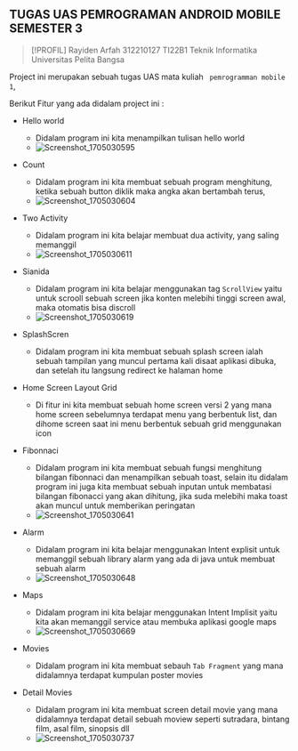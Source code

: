 ## TUGAS UAS PEMROGRAMAN ANDROID MOBILE SEMESTER 3

> [!PROFIL]
> Rayiden Arfah 312210127 TI22B1 Teknik Informatika Universitas Pelita Bangsa 

Project ini merupakan sebuah tugas UAS mata kuliah ` pemrogramman mobile 1`, 

Berikut Fitur yang ada didalam project ini :
- Hello world
  - Didalam program ini kita menampilkan tulisan hello world
  - ![Screenshot_1705030595](https://github.com/adam-webdev/uas-pemrogramman-android/assets/75572469/1f0d5c68-d527-4c2f-b880-0a57023c8f21)

    
    
- Count
  - Didalam program ini kita membuat sebuah program menghitung, ketika sebuah button diklik maka angka akan bertambah terus,
  - ![Screenshot_1705030604](https://github.com/adam-webdev/uas-pemrogramman-android/assets/75572469/6b7d3efd-65ac-4abe-a515-7a747d6c1a82)

- Two Activity
  - Didalam program ini kita belajar membuat dua activity, yang saling memanggil
  - ![Screenshot_1705030611](https://github.com/adam-webdev/uas-pemrogramman-android/assets/75572469/fe010c12-d634-4e60-8dae-bbd3b1ce96f3)


- Sianida
  - Didalam program ini kita belajar menggunakan tag `ScrollView` yaitu untuk scrooll sebuah screen jika konten melebihi tinggi screen awal, maka otomatis bisa discroll
  - ![Screenshot_1705030619](https://github.com/adam-webdev/uas-pemrogramman-android/assets/75572469/e5f43b9a-35dc-4095-bf6d-a838dfba20d6)


- SplashScren
  - Didalam program ini kita membuat sebuah splash screen ialah sebuah tampilan yang muncul pertama kali disaat aplikasi dibuka, dan setelah itu langsung redirect ke halaman home
 
- Home Screen Layout Grid
  - Di fitur ini kita membuat sebuah home screen versi 2 yang mana home screen sebelumnya terdapat menu yang berbentuk list, dan dihome screen saat ini menu berbentuk sebuah grid menggunakan icon
  
- Fibonnaci
  - Didalam program ini kita membuat sebuah fungsi menghitung bilangan fibonnaci dan menampilkan sebuah toast, selain itu didalam program ini juga kita membuat sebuah inputan untuk membatasi  bilangan fibonacci yang akan dihitung, jika suda melebihi maka toast akan muncul untuk memberikan peringatan
  - ![Screenshot_1705030641](https://github.com/adam-webdev/uas-pemrogramman-android/assets/75572469/7a4b0c63-9edf-48a0-b87c-a2ff68a6088b)

 
- Alarm
  - Didalam program ini kita belajar menggunakan Intent explisit untuk memanggil sebuah library alarm yang ada di java untuk membuat sebuah alarm
  - ![Screenshot_1705030648](https://github.com/adam-webdev/uas-pemrogramman-android/assets/75572469/7c18e373-0bd0-470c-b9d3-75374030daa2)


- Maps
   - Didalam program ini kita belajar menggunakan Intent Implisit yaitu kita akan memanggil service atau membuka aplikasi google maps
   - ![Screenshot_1705030669](https://github.com/adam-webdev/uas-pemrogramman-android/assets/75572469/8de0f7e3-7312-4bd7-9098-11215a4edb73)


- Movies
  - Didalam program ini kita membuat sebauh `Tab Fragment` yang mana didalamnya terdapat kumpulan poster movies
  
    



 
- Detail Movies
  - Didalam program ini kita membuat screen detail movie yang mana didalamnya terdapat detail sebuah moview seperti sutradara, bintang film, asal film, sinopsis dll
  - ![Screenshot_1705030737](https://github.com/adam-webdev/uas-pemrogramman-android/assets/75572469/bce8a6ba-dfc6-472d-a006-32bd4a5c781a)

 
    
 
    
